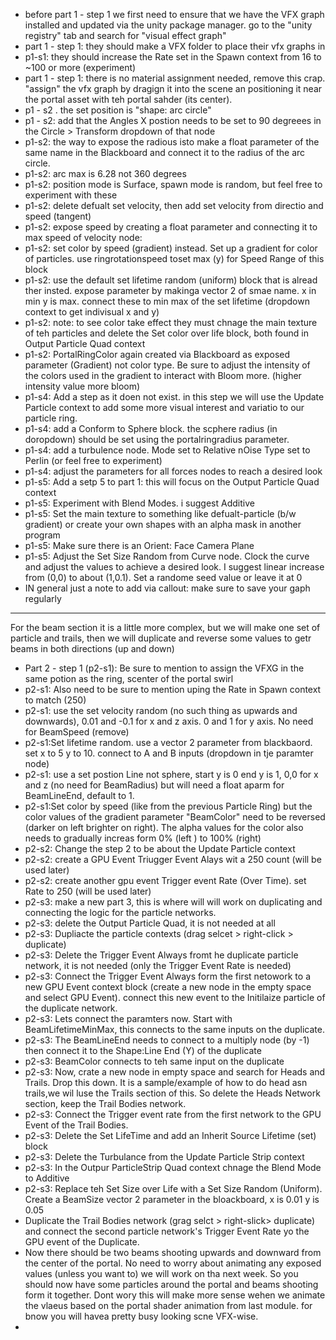 - before part 1 - step 1 we first need to ensure that we have the VFX graph installed and updated via the unity package manager. go to the "unity registry" tab and search for "visual effect graph"
- part 1 - step 1: they should make a VFX folder to place their vfx graphs in
- p1-s1: they should increase the Rate set in the Spawn context from 16 to ~100 or more (experiment)
- part 1 - step 1: there is no material assignment needed, remove this crap. "assign" the vfx graph by dragign it into the scene an positioning it near the portal asset with teh portal sahder (its center).
- p1 - s2 . the set position is "shape: arc circle"
- p1 - s2: add that the Angles X postion needs to be set to 90 degreees in the Circle > Transform dropdown of that node
- p1-s2: the way to expose the radious isto make a float parameter of the same name in the Blackboard and connect it to the radius of the arc circle.
- p1-s2: arc max is 6.28 not 360 degrees
- p1-s2: position mode is Surface, spawn mode is random, but feel free to experiment with these
- p1-s2: delete defualt set velocity, then add set velocity from directio and speed (tangent)
- p1-s2: expose speed by creating a float parameter and connecting it to max speed of velocity node:
- p1-s2: set color by speed (gradient) instead. Set up a gradient for color of particles. use ringrotationspeed toset max (y) for Speed Range of this block
- p1-s2: use the default set lifetime random (uniform) block that is alread ther insted. expose parameter by makinga vector 2 of smae name. x in min y is max. connect these to min max of the set lifetime (dropdown context to get indivisual x and y)
- p1-s2: note: to see color take effect they must chnage the main texture of teh particles and delete the Set color over life block, both found in Output Particle Quad context
- p1-s2: PortalRingColor again created via Blackboard as exposed parameter (Gradient) not color type. Be sure to adjust the intensity of the colors used in the gradient to interact with Bloom more. (higher intensity value more bloom)
- p1-s4: Add a step as it doen not exist. in this step we will use the Update Particle context to add some more visual interest and variatio to our particle ring.
- p1-s4: add a Conform to Sphere block. the scphere radius (in doropdown) should be set using the portalringradius parameter. 
- p1-s4: add a turbulence node. Mode set to Relative nOise Type set to Perlin (or feel free to experiment)
- p1-s4: adjust the parameters for all forces nodes to reach a desired look
- p1-s5:  Add a setp 5 to part 1: this will focus on the Output Particle Quad context
- p1-s5: Experiment with Blend Modes. i suggest Additive
- p1-s5: Set the main texture to something like defualt-particle (b/w gradient) or create your own shapes with an alpha mask in another program
- p1-s5: Make sure there is an Orient: Face Camera Plane
- p1-s5: Adjust the Set Size Random from Curve node. Clock the curve and adjust the values to achieve a desired look. I suggest linear increase from (0,0) to about (1,0.1). Set a randome seed value or leave it at 0
- IN general just a note to add via callout: make sure to save your gaph regularly

---
For the beam section it is a little more complex, but we will make one set of particle and trails, then we will duplicate and reverse some values to getr beams in both directions (up and down)
- Part 2 - step 1 (p2-s1): Be sure to mention to assign the VFXG in the same potion as the ring, scenter of the portal swirl
- p2-s1: Also need to be sure to mention uping the Rate in Spawn context to match (250)
- p2-s1: use the set velocity random (no such thing as upwards and downwards), 0.01 and -0.1 for x and z axis. 0 and 1 for y axis. No need for BeamSpeed (remove)
- p2-s1:Set lifetime random. use a vector 2 parameter from blackbaord. set x to 5 y to 10. connect to A and B inputs (dropdown in tje paramter node)
- p2-s1: use a set postion Line not sphere, start y is 0 end y is 1, 0,0 for x and z (no need for BeamRadius) but will need a float aparm for BeamLineEnd, default to 1.
- p2-s1:Set color by speed (like from the previous Particle Ring) but the color values of the gradient parameter "BeamColor" need to be reversed (darker on left brighter on right). The alpha values for the color also needs to gradually increas form 0% (left ) to 100% (right)
- p2-s2: Change the step 2 to be about the Update Particle context
- p2-s2: create a GPU Event Triugger Event Alays wit a 250 count (will be used later)
- p2-s2: create another gpu event Trigger event Rate (Over Time). set Rate to 250 (will be used later)
- p2-s3: make a new part 3, this is where will will work on duplicating and connecting the logic for the particle networks.
- p2-s3: delete the Output Particle Quad, it is not needed at all
- p2-s3: Dupliacte the particle contexts (drag selcet > right-click > duplicate)
- p2-s3: Delete the Trigger Event Always fromt he duplicate particle network, it is not needed (only the Trigger Event Rate is needed)
- p2-s3: Connect the Trigger Event Always form the first netowork to a new GPU Event context block (create a new node in the empty space and select GPU Event). connect this new event to the Initilaize particle of the duplicate network.
- p2-s3: Lets connect the paramters now. Start with BeamLifetimeMinMax, this connects to the same inputs on the duplicate. 
- p2-s3: The BeamLineEnd needs to connect to a multiply node (by -1) then connect it to the Shape:Line End (Y) of the duplicate
- p2-s3: BeamColor connects to teh same input on the duplicate
- p2-s3:  Now, crate a new node in empty space and search for Heads and Trails. Drop this down. It is a sample/example of how to do head asn trails,we wil luse the Trails section of this. So delete the Heads Network section, keep the Trail Bodies network.
- p2-s3: Connect the Trigger event rate from the first network to the GPU Event of the Trail Bodies.
- p2-s3: Delete the Set LifeTime and add an Inherit Source Lifetime (set) block
- p2-s3: Delete the Turbulance from the Update Particle Strip context
- p2-s3: In the Outpur ParticleStrip Quad context chnage the Blend Mode to Additive
- p2-s3: Replace teh Set Size over Life with a Set Size Random (Uniform). Create a BeamSize vector 2 parameter in the bloackboard, x is 0.01 y is 0.05
- Duplicate the Trail Bodies network (grag selct > right-slick> duplicate) and connect the second particle network's Trigger Event Rate yo the GPU event of the Duplicate.
- Now there should be two beams shooting upwards and downward from the center of the portal. No need to worry about animating any exposed values (unless you want to) we will work on tha next week. So you should now have some particles around the portal and beams shooting form it together. Dont wory this will make more sense wehen we animate the vlaeus based on the portal shader animation from last module. for bnow you will havea pretty busy looking scne VFX-wise.
- 
